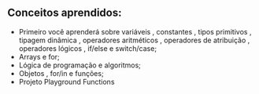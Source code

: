 ## Conceitos aprendidos:

* Primeiro você aprenderá sobre variáveis , constantes , tipos primitivos , tipagem dinâmica , operadores aritméticos , operadores de atribuição , 
operadores lógicos , if/else e switch/case;
* Arrays e for;
* Lógica de programação e algoritmos;
* Objetos , for/in e funções;
* Projeto Playground Functions
